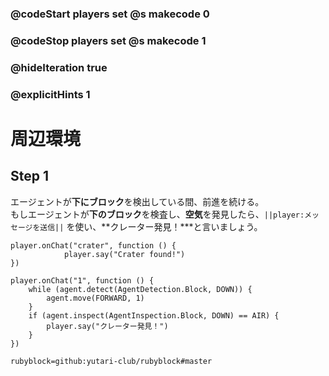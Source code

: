 ### @codeStart players set @s makecode 0
### @codeStop players set @s makecode 1

### @hideIteration true 
### @explicitHints 1

# 周辺環境
<!-- # Surroundings  -->

## Step 1
エージェントが**下にブロック**を検出している間、前進を続ける。<br>
もしエージェントが**下のブロック**を検査し、**空気**を発見したら、``||player:メッセージを送信||`` を使い、**クレーター発見！***と言いましょう。
<!-- While the Agent **detects the block down**, it needs to move forward. If the Agent **inspects the block down** and finds **air**, then use ``||player:say||`` command to say **Crater found!**.  -->



```template
player.onChat("crater", function () {
            player.say("Crater found!")
})
```
```ghost
player.onChat("1", function () {
    while (agent.detect(AgentDetection.Block, DOWN)) {
        agent.move(FORWARD, 1)
    }
    if (agent.inspect(AgentInspection.Block, DOWN) == AIR) {
        player.say("クレーター発見！")
    }
})
```
```package
rubyblock=github:yutari-club/rubyblock#master
```